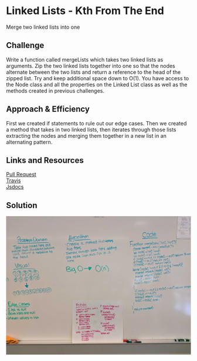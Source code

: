 # Linked Lists - Kth From The End
Merge two linked lists into one


## Challenge
Write a function called mergeLists which takes two linked lists as arguments. Zip the two linked lists together into one so that the nodes alternate between the two lists and return a reference to the head of the zipped list. Try and keep additional space down to O(1). You have access to the Node class and all the properties on the Linked List class as well as the methods created in previous challenges.

## Approach & Efficiency
First we created if statements to rule out our edge cases. Then we created a method that takes in two linked lists, then iterates through those lists extracting the nodes and merging them together in a new list in an alternating pattern.


## Links and Resources
[Pull Request](https://github.com/nataliealway-401-advanced-javascript/data-structures-and-algorithms/pull/5) <br>
[Travis](https://www.travis-ci.com/nataliealway-401-advanced-javascript/data-structures-and-algorithms) <br>
[Jsdocs](https://github.com/nataliealway-401-advanced-javascript/data-structures-and-algorithms/tree/ll-kth-from-end/docs)

## Solution
![whiteboard](../assets/llmergeWB.jpg)

